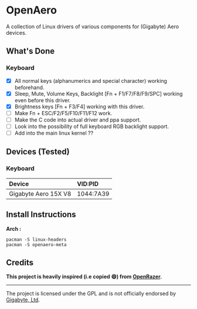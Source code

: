 # OpenAero
A collection of Linux drivers of various components for (Gigabyte) Aero devices.

## What's Done
### Keyboard
- [x] All normal keys (alphanumerics and special character) working beforehand.
- [x] Sleep, Mute, Volume Keys, Backlight [Fn + F1/F7/F8/F9/SPC] working even before this driver.
- [x] Brightness keys [Fn + F3/F4] working with this driver.
- [ ] Make Fn + ESC/F2/F5/F10/F11/F12 work.
- [ ] Make the C code into actual driver and ppa support.
- [ ] Look into the possibility of full keyboard RGB backlight support.
- [ ] Add into the main linux kernel ??

## Devices (Tested)
### Keyboard

| Device                                        |   VID:PID   |
| :-------------------------------------------- | :---------- |
| Gigabyte Aero 15X V8                          |  1044:7A39  |


## Install Instructions
**Arch :** 
```
pacman -S linux-headers
pacman -S openaero-meta
```

## Credits
**This project is heavily inspired (i.e copied 😄) from [OpenRazer](https://openrazer.github.io/).**

---
The project is licensed under the GPL and is not officially endorsed by [Gigabyte, Ltd](https://www.gigabyte.com//).

